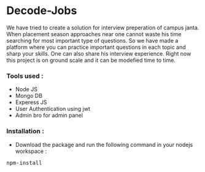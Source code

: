 # Decode-Jobs
We have tried to create a solution for interview preperation of campus janta. When placement season approaches near one cannot waste his time searching for most important type of questions. So we have made a platform where you can practice important questions in each topic and sharp your skills. One can also share his interview experience. Right now this project is on ground scale and it can be modefied time to time.
### Tools used :
* Node JS
* Mongo DB
* Experess JS
* User Authentication using jwt
* Admin bro for admin panel

### Installation :
* Download the package and run the following command in your nodejs workspace :
<pre>npm-install<pre>

